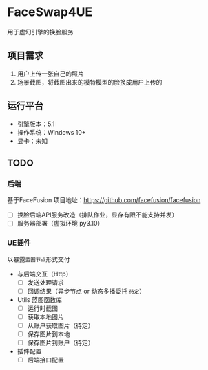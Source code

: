 # FaceSwap4UE
用于虚幻引擎的换脸服务

## 项目需求
1. 用户上传一张自己的照片
2. 场景截图，将截图出来的模特模型的脸换成用户上传的

## 运行平台
 - 引擎版本：5.1
 - 操作系统：Windows 10+
 - 显卡：未知

## TODO

### 后端
基于FaceFusion 项目地址：https://github.com/facefusion/facefusion
  - [ ] 换脸后端API服务改造（排队作业，显存有限不能支持并发）
  - [ ] 服务器部署（虚拟环境 py3.10）

### UE插件
以暴露`蓝图节点`形式交付
- 与后端交互（Http）
  - [ ] 发送处理请求
  - [ ] 回调结果（异步节点 or 动态多播委托  `待定`）

- Utils 蓝图函数库
  - [ ] 运行时截图
  - [ ] 获取本地图片
  - [ ] 从账户获取图片（待定）
  - [ ] 保存图片到本地
  - [ ] 保存图片到账户（待定）

- 插件配置
  - [ ] 后端接口配置
